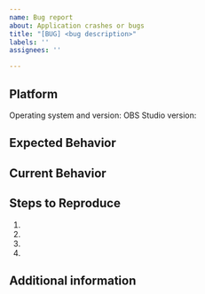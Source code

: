 ```yaml
---
name: Bug report
about: Application crashes or bugs
title: "[BUG] <bug description>"
labels: ''
assignees: ''

---
```


<!-- READ THIS FIRST -->
<!-- The OBS Studio GitHub issue tracker is **ONLY** to be -->
<!-- used for reporting Bugs that have replication steps. -->

<!-- You can post Feature Requests here: https://ideas.obsproject.com/ -->
<!-- Get help for Support Issues here: https://obsproject.com/help -->

<!--- Provide a general summary of the issue in the Title above -->

## Platform
<!-- Please fill out the following information about your bug report. -->
<!-- If you are on Linux and installed using a package, please list the package type. -->
Operating system and version:
OBS Studio version:

## Expected Behavior
<!--- Tell us what should happen -->

## Current Behavior
<!--- Tell us what happens instead of the expected behavior. -->
<!--- Please include a log file here if possible. -->

## Steps to Reproduce
<!--- Provide a link to a live example, or an unambiguous set of steps to -->
<!--- reproduce this bug. Include code to reproduce, if relevant. -->
<!--- Screenshots and video are encouraged if applicable. -->
1.
2.
3.
4.

## Additional information
<!--- Not obligatory, but provide any additional details or information -->
<!--- that you feel might be relevant to the issue -->